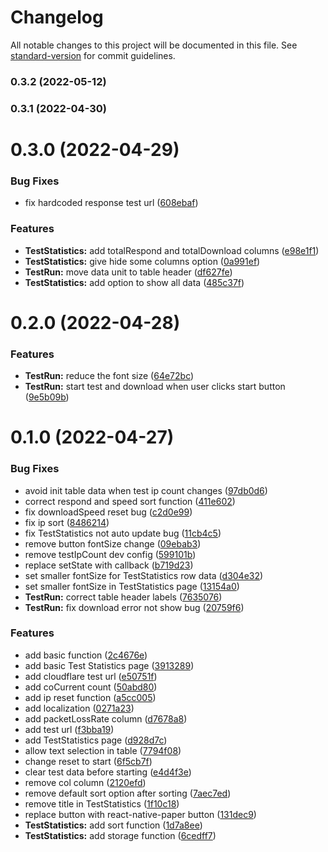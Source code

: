 # Changelog

All notable changes to this project will be documented in this file. See [standard-version](https://github.com/conventional-changelog/standard-version) for commit guidelines.

### 0.3.2 (2022-05-12)

### 0.3.1 (2022-04-30)

# 0.3.0 (2022-04-29)

### Bug Fixes

* fix hardcoded response test url ([608ebaf](https://github.com/xianshenglu/cloudflare-ip-tester-app/commit/608ebaf3021f14a5967f3811abc120bc682f2e8b))


### Features

* **TestStatistics:** add totalRespond and totalDownload columns ([e98e1f1](https://github.com/xianshenglu/cloudflare-ip-tester-app/commit/e98e1f164a7f80a3f3282fbfd2ffe4db9866c1e1))
* **TestStatistics:** give hide some columns option ([0a991ef](https://github.com/xianshenglu/cloudflare-ip-tester-app/commit/0a991eff74ed2415c926f258c5946b57c5d3321a))
* **TestRun:** move data unit to table header ([df627fe](https://github.com/xianshenglu/cloudflare-ip-tester-app/commit/df627fe698c2e09bc8be17699e6e03c6e274bda4))
* **TestStatistics:** add option to show all data ([485c37f](https://github.com/xianshenglu/cloudflare-ip-tester-app/commit/485c37f1e28fafbb85d1f7d79e934c8b6c21006b))

# 0.2.0 (2022-04-28)

### Features

* **TestRun:** reduce the font size ([64e72bc](https://github.com/xianshenglu/cloudflare-ip-tester-app/commit/64e72bc042ba9ae447f0bbc8b2463202fd658934))
* **TestRun:** start test and download when user clicks start button ([9e5b09b](https://github.com/xianshenglu/cloudflare-ip-tester-app/commit/9e5b09bc1a3164c4f63ab65888816dc27d3e2a82))


# 0.1.0 (2022-04-27)

### Bug Fixes

* avoid init table data when test ip count changes ([97db0d6](https://github.com/xianshenglu/cloudflare-ip-tester-app/commit/97db0d62c39056f64c8f31d818bb063f5eff7b64))
* correct respond and speed sort function ([411e602](https://github.com/xianshenglu/cloudflare-ip-tester-app/commit/411e60296eef4ff9625c9925f1887bef4e113606))
* fix downloadSpeed reset bug ([c2d0e99](https://github.com/xianshenglu/cloudflare-ip-tester-app/commit/c2d0e99059de59c3395003f4670b0e94f86cbf05))
* fix ip sort ([8486214](https://github.com/xianshenglu/cloudflare-ip-tester-app/commit/8486214cb7df37db8c96f801192bc23f68d0cdd1))
* fix TestStatistics not auto update bug ([11cb4c5](https://github.com/xianshenglu/cloudflare-ip-tester-app/commit/11cb4c5ab2031227425df5e902140d31c0a00bde))
* remove button fontSize change ([09ebab3](https://github.com/xianshenglu/cloudflare-ip-tester-app/commit/09ebab309500df09731c0bfaaa27f635de0dd3fe))
* remove testIpCount dev config ([599101b](https://github.com/xianshenglu/cloudflare-ip-tester-app/commit/599101b53f9c100d22a9e88356670f3f306eff45))
* replace setState with callback ([b719d23](https://github.com/xianshenglu/cloudflare-ip-tester-app/commit/b719d23504f40351abeb76c20919c66743ffb387))
* set smaller fontSize for TestStatistics row data ([d304e32](https://github.com/xianshenglu/cloudflare-ip-tester-app/commit/d304e3268050212d4efb2e1da830f2d2dcbec228))
* set smaller fontSize in TestStatistics page ([13154a0](https://github.com/xianshenglu/cloudflare-ip-tester-app/commit/13154a070ff6ca26b40ce9f76d38980f7eed3290))
* **TestRun:** correct table header labels ([7635076](https://github.com/xianshenglu/cloudflare-ip-tester-app/commit/76350768fedb9da8698d56796a3a150b26710cee))
* **TestRun:** fix download error not show bug ([20759f6](https://github.com/xianshenglu/cloudflare-ip-tester-app/commit/20759f6b79dc3ed268ea2bf8d150019c410b43be))


### Features

* add basic function ([2c4676e](https://github.com/xianshenglu/cloudflare-ip-tester-app/commit/2c4676e9d2ff6d3e4c5edb231a861e315f544880))
* add basic Test Statistics page ([3913289](https://github.com/xianshenglu/cloudflare-ip-tester-app/commit/39132899e4729f977ec20d365acee759983aa049))
* add cloudflare test url ([e50751f](https://github.com/xianshenglu/cloudflare-ip-tester-app/commit/e50751fb94361bd03cf1ec2a20f0ea9bdeb20de1))
* add coCurrent count ([50abd80](https://github.com/xianshenglu/cloudflare-ip-tester-app/commit/50abd80f48f404edbe72196e70bdf9608591c86a))
* add ip reset function ([a5cc005](https://github.com/xianshenglu/cloudflare-ip-tester-app/commit/a5cc00509edbeee38dada7af87ab757fbe5be517))
* add localization ([0271a23](https://github.com/xianshenglu/cloudflare-ip-tester-app/commit/0271a239309557be7b1de1d58a415bdd66ff837d))
* add packetLossRate column ([d7678a8](https://github.com/xianshenglu/cloudflare-ip-tester-app/commit/d7678a83a7fa6cd9f2b27e39b9751144b809ba8f))
* add test url ([f3bba19](https://github.com/xianshenglu/cloudflare-ip-tester-app/commit/f3bba19b0dd9615f98c6591eae916ed53cfcccba))
* add TestStatistics page ([d928d7c](https://github.com/xianshenglu/cloudflare-ip-tester-app/commit/d928d7cb2697776a6729954530a6723ff2fee56c))
* allow text selection in table ([7794f08](https://github.com/xianshenglu/cloudflare-ip-tester-app/commit/7794f085d7da2f1b0d98fd6946e733e13fadc5dd))
* change reset to start ([6f5cb7f](https://github.com/xianshenglu/cloudflare-ip-tester-app/commit/6f5cb7f4e95416dae4c9ef662cc85c3ff353509a))
* clear test data before starting ([e4d4f3e](https://github.com/xianshenglu/cloudflare-ip-tester-app/commit/e4d4f3e5d1b143312126372584ba954038b37d22))
* remove col column ([2120efd](https://github.com/xianshenglu/cloudflare-ip-tester-app/commit/2120efd499e179f718188b7751f4e911835a8309))
* remove default sort option after sorting ([7aec7ed](https://github.com/xianshenglu/cloudflare-ip-tester-app/commit/7aec7ed0b1e367ed83e54252dc968570ee861737))
* remove title in TestStatistics ([1f10c18](https://github.com/xianshenglu/cloudflare-ip-tester-app/commit/1f10c184287620d24b755c94c5ccb9460af80c44))
* replace button with react-native-paper button ([131dec9](https://github.com/xianshenglu/cloudflare-ip-tester-app/commit/131dec9ba1adc7a90ba970698a633d0803796c9c))
* **TestStatistics:** add sort function ([1d7a8ee](https://github.com/xianshenglu/cloudflare-ip-tester-app/commit/1d7a8ee68b33ae88347d6c72ba8a0079464eb3fc))
* **TestStatistics:** add storage function ([6cedff7](https://github.com/xianshenglu/cloudflare-ip-tester-app/commit/6cedff7e0b75bf28e6c7409af0cd402d1a2bc36b))
